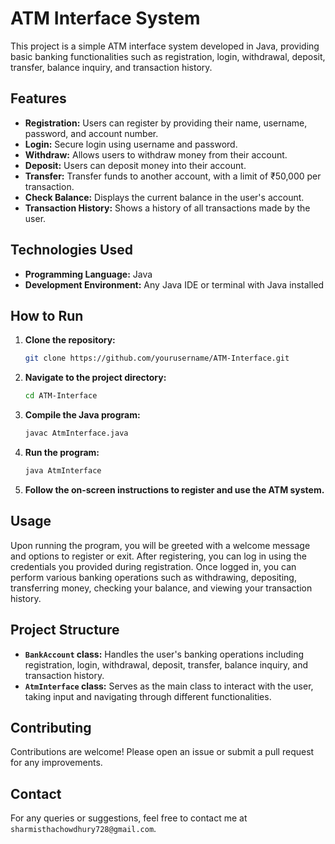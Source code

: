 # ATM Interface System

This project is a simple ATM interface system developed in Java, providing basic banking functionalities such as registration, login, withdrawal, deposit, transfer, balance inquiry, and transaction history.

## Features

- **Registration:** Users can register by providing their name, username, password, and account number.
- **Login:** Secure login using username and password.
- **Withdraw:** Allows users to withdraw money from their account.
- **Deposit:** Users can deposit money into their account.
- **Transfer:** Transfer funds to another account, with a limit of ₹50,000 per transaction.
- **Check Balance:** Displays the current balance in the user's account.
- **Transaction History:** Shows a history of all transactions made by the user.

## Technologies Used

- **Programming Language:** Java
- **Development Environment:** Any Java IDE or terminal with Java installed

## How to Run

1. **Clone the repository:**

    ```bash
    git clone https://github.com/yourusername/ATM-Interface.git
    ```

2. **Navigate to the project directory:**

    ```bash
    cd ATM-Interface
    ```

3. **Compile the Java program:**

    ```bash
    javac AtmInterface.java
    ```

4. **Run the program:**

    ```bash
    java AtmInterface
    ```

5. **Follow the on-screen instructions to register and use the ATM system.**

## Usage

Upon running the program, you will be greeted with a welcome message and options to register or exit. After registering, you can log in using the credentials you provided during registration. Once logged in, you can perform various banking operations such as withdrawing, depositing, transferring money, checking your balance, and viewing your transaction history.

## Project Structure

- **`BankAccount` class:** Handles the user's banking operations including registration, login, withdrawal, deposit, transfer, balance inquiry, and transaction history.
- **`AtmInterface` class:** Serves as the main class to interact with the user, taking input and navigating through different functionalities.


## Contributing

Contributions are welcome! Please open an issue or submit a pull request for any improvements.

## Contact

For any queries or suggestions, feel free to contact me at `sharmisthachowdhury728@gmail.com`.
